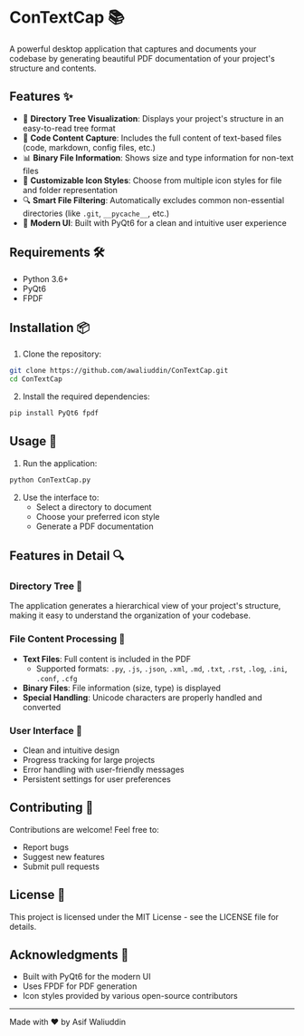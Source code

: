 # ConTextCap 📚

A powerful desktop application that captures and documents your codebase by generating beautiful PDF documentation of your project's structure and contents.

## Features ✨

- 🌳 **Directory Tree Visualization**: Displays your project's structure in an easy-to-read tree format
- 📄 **Code Content Capture**: Includes the full content of text-based files (code, markdown, config files, etc.)
- 📊 **Binary File Information**: Shows size and type information for non-text files
- 🎨 **Customizable Icon Styles**: Choose from multiple icon styles for file and folder representation
- 🔍 **Smart File Filtering**: Automatically excludes common non-essential directories (like `.git`, `__pycache__`, etc.)
- 📱 **Modern UI**: Built with PyQt6 for a clean and intuitive user experience

## Requirements 🛠️

- Python 3.6+
- PyQt6
- FPDF

## Installation 📦

1. Clone the repository:
```bash
git clone https://github.com/awaliuddin/ConTextCap.git
cd ConTextCap
```

2. Install the required dependencies:
```bash
pip install PyQt6 fpdf
```

## Usage 🚀

1. Run the application:
```bash
python ConTextCap.py
```

2. Use the interface to:
   - Select a directory to document
   - Choose your preferred icon style
   - Generate a PDF documentation

## Features in Detail 🔍

### Directory Tree 🌳
The application generates a hierarchical view of your project's structure, making it easy to understand the organization of your codebase.

### File Content Processing 📝
- **Text Files**: Full content is included in the PDF
  - Supported formats: `.py`, `.js`, `.json`, `.xml`, `.md`, `.txt`, `.rst`, `.log`, `.ini`, `.conf`, `.cfg`
- **Binary Files**: File information (size, type) is displayed
- **Special Handling**: Unicode characters are properly handled and converted

### User Interface 🎨
- Clean and intuitive design
- Progress tracking for large projects
- Error handling with user-friendly messages
- Persistent settings for user preferences

## Contributing 🤝

Contributions are welcome! Feel free to:
- Report bugs
- Suggest new features
- Submit pull requests

## License 📄

This project is licensed under the MIT License - see the LICENSE file for details.

## Acknowledgments 🙏

- Built with PyQt6 for the modern UI
- Uses FPDF for PDF generation
- Icon styles provided by various open-source contributors

---

Made with ❤️ by Asif Waliuddin
